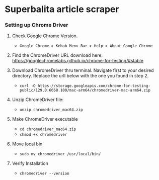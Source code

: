 # Superbalita article scraper
  
### Setting up Chrome Driver
1. Check Google Chrome Version.
    + `Google Chrome > Kebab Menu Bar > Help > About Google Chrome`
  
2. Find the ChromeDriver URL download here: https://googlechromelabs.github.io/chrome-for-testing/#stable

3. Download ChromeDriver thru terminal. Navigate first to your desired directory. Replace the urll below with the one you found in step 2.
   + `curl -O https://storage.googleapis.com/chrome-for-testing-public/129.0.6668.100/mac-arm64/chromedriver-mac-arm64.zip`
  
4. Unzip ChromeDriver file:
   + `unzip chromedriver_mac64.zip`
  
5. Make ChromeDriver executable
   + `cd chromedriver_mac64.zip`
   + `chmod +x chromedriver`

6. Move local bin
   + `sudo mv chromedriver /usr/local/bin/`
  
7. Verify Installation
   + `chromedriver --version`



